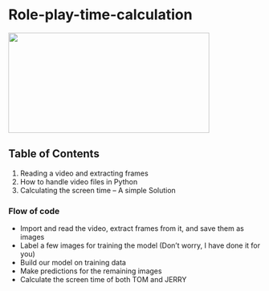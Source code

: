 # Role-play-time-calculation
<img
src = "https://images-wixmp-ed30a86b8c4ca887773594c2.wixmp.com/f/9e226751-a658-4943-92d0-43468dcbbbb8/dd1dgbi-ef570d5b-97a8-41b3-a562-768658e9d0b8.gif?token=eyJ0eXAiOiJKV1QiLCJhbGciOiJIUzI1NiJ9.eyJzdWIiOiJ1cm46YXBwOiIsImlzcyI6InVybjphcHA6Iiwib2JqIjpbW3sicGF0aCI6IlwvZlwvOWUyMjY3NTEtYTY1OC00OTQzLTkyZDAtNDM0NjhkY2JiYmI4XC9kZDFkZ2JpLWVmNTcwZDViLTk3YTgtNDFiMy1hNTYyLTc2ODY1OGU5ZDBiOC5naWYifV1dLCJhdWQiOlsidXJuOnNlcnZpY2U6ZmlsZS5kb3dubG9hZCJdfQ.iJomu4sAzCk8h5ekAVxX0dJHVMvCILEp389uWkjcl8A" width="400" height="200"/>
## Table of Contents
1. Reading a video and extracting frames
2. How to handle video files in Python
3. Calculating the screen time – A simple Solution

### Flow of code
- Import and read the video, extract frames from it, and save them as images
- Label a few images for training the model (Don’t worry, I have done it for you)
- Build our model on training data
- Make predictions for the remaining images
- Calculate the screen time of both TOM and JERRY
